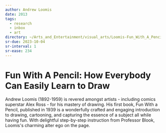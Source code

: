 ```yaml
---
author: Andrew Loomis
date: 2013
tags:
  - research
  - inbox
  - art
directory: ~/Arts_and_Entertainment/visual_arts/Loomis-Fun_With_A_Pencil
sr-due: 2023-10-04
sr-interval: 1
sr-ease: 234
---
```


# Fun With A Pencil: How Everybody Can Easily Learn to Draw

Andrew Loomis (1892-1959) is revered amongst artists - including comics
superstar Alex Ross - for his mastery of drawing. His first book, Fun With a
Pencil, published in 1939 is a wonderfully crafted and engaging introduction to
drawing, cartooning, and capturing the essence of a subject all while having
fun. With delightful step-by-step instruction from Professor Blook, Loomis's
charming alter ego on the page.
